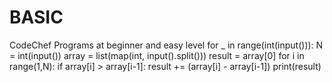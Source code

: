 # BASIC
CodeChef Programs at beginner and easy level
for _ in range(int(input())):
    N = int(input())
    array = list(map(int, input().split()))
    result = array[0]
    for i in range(1,N):
        if array[i] > array[i-1]:
            result += (array[i] - array[i-1])
    print(result)
